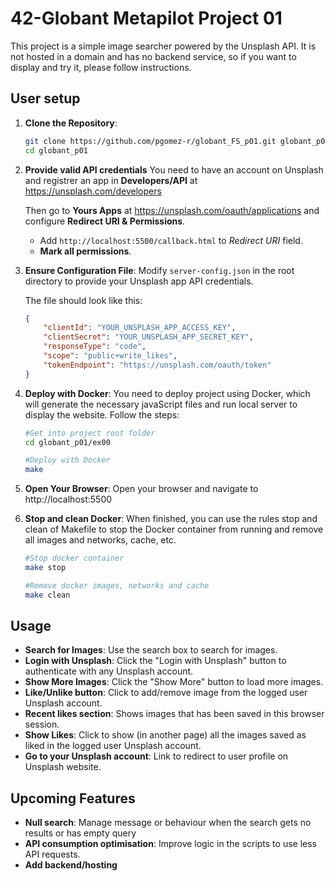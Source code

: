 # 42-Globant Metapilot Project 01

This project is a simple image searcher powered by the Unsplash API. It is not hosted in a domain and has no backend service, so if you want to display and try it, please follow instructions.

## User setup

1. **Clone the Repository**:
	```sh
	git clone https://github.com/pgomez-r/globant_FS_p01.git globant_p01
	cd globant_p01
	```

2. **Provide valid API credentials**
	You need to have an account on Unsplash and registrer an app in **Developers/API** at https://unsplash.com/developers

	Then go to **Yours Apps** at https://unsplash.com/oauth/applications and configure **Redirect URI & Permissions**.
	- Add `http://localhost:5500/callback.html` to *Redirect URI* field.
	- **Mark all permissions**.

3. **Ensure Configuration File**:
	Modify `server-config.json` in the root directory to provide your Unsplash app API credentials.
	
	The file should look like this:
	```json
	{
		"clientId": "YOUR_UNSPLASH_APP_ACCESS_KEY",
		"clientSecret": "YOUR_UNSPLASH_APP_SECRET_KEY",
		"responseType": "code",
		"scope": "public+write_likes",
		"tokenEndpoint": "https://unsplash.com/oauth/token"
	}
	```

4. **Deploy with Docker**:
	You need to deploy project using Docker, which will generate the necessary javaScript files and run local server to display the website.
	Follow the steps:

	```sh
	#Get into project root folder
	cd globant_p01/ex00

	#Deploy with Docker
	make
	```

5. **Open Your Browser**:
	Open your browser and navigate to http://localhost:5500

6. **Stop and clean Docker**:
	When finished, you can use the rules stop and clean of Makefile to stop the Docker container from running and remove all images and networks, cache, etc.
	```sh
	#Stop docker container
	make stop

	#Remove docker images, networks and cache
	make clean
	```

## Usage

- **Search for Images**: Use the search box to search for images.
- **Login with Unsplash**: Click the "Login with Unsplash" button to authenticate with any Unsplash account.
- **Show More Images**: Click the "Show More" button to load more images.
- **Like/Unlike button**: Click to add/remove image from the logged user Unsplash account.
- **Recent likes section**: Shows images that has been saved in this browser session.
- **Show Likes**: Click to show (in another page) all the images saved as liked in the logged user Unsplash account.
- **Go to your Unsplash account**: Link to redirect to user profile on Unsplash website.

## Upcoming Features

- **Null search**: Manage message or behaviour when the search gets no results or has empty query
- **API consumption optimisation**: Improve logic in the scripts to use less API requests.
- **Add backend/hosting**